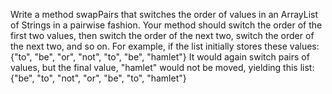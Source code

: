 <!DOCTYPE html>
<html lang="en">
<head>
    <meta charset="UTF-8">
    <title>SwapPairs</title>
</head>
<body>
<p>Write a method swapPairs that switches the order of values in an ArrayList of Strings in
a pairwise fashion. Your method should switch the order of the first two values, then switch the order
of the next two, switch the order of the next two, and so on. For example, if the list initially stores these values:
    {"to", "be", "or", "not", "to", "be", "hamlet"} It would again switch pairs of values, but the final value, "hamlet" would not be moved,
    yielding this list: {"be", "to", "not", "or", "be", "to", "hamlet"}</p>
</body>
</html>

